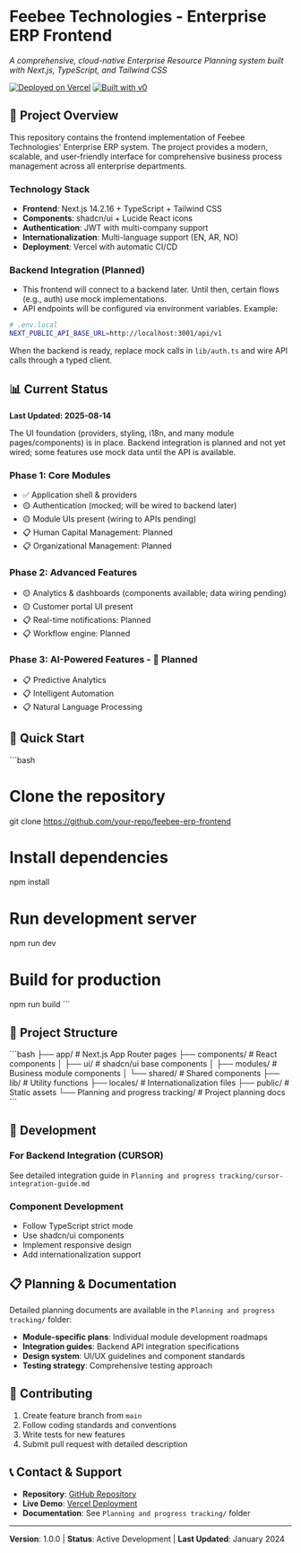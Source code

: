 # Feebee Technologies - Enterprise ERP Frontend

*A comprehensive, cloud-native Enterprise Resource Planning system built with Next.js, TypeScript, and Tailwind CSS*

[![Deployed on Vercel](https://img.shields.io/badge/Deployed%20on-Vercel-black?style=for-the-badge&logo=vercel)](https://vercel.com/orwahs-projects/v0-enterprise-erp-frontend)
[![Built with v0](https://img.shields.io/badge/Built%20with-v0.dev-black?style=for-the-badge)](https://v0.dev/chat/projects/pEMRAVIM7c0)

## 🎯 Project Overview

This repository contains the frontend implementation of Feebee Technologies' Enterprise ERP system. The project provides a modern, scalable, and user-friendly interface for comprehensive business process management across all enterprise departments.

### **Technology Stack**
- **Frontend**: Next.js 14.2.16 + TypeScript + Tailwind CSS
- **Components**: shadcn/ui + Lucide React icons
- **Authentication**: JWT with multi-company support
- **Internationalization**: Multi-language support (EN, AR, NO)
- **Deployment**: Vercel with automatic CI/CD

### **Backend Integration (Planned)**
- This frontend will connect to a backend later. Until then, certain flows (e.g., auth) use mock implementations.
- API endpoints will be configured via environment variables. Example:

```bash
# .env.local
NEXT_PUBLIC_API_BASE_URL=http://localhost:3001/api/v1
```

When the backend is ready, replace mock calls in `lib/auth.ts` and wire API calls through a typed client.

## 📊 Current Status

**Last Updated: 2025-08-14**

The UI foundation (providers, styling, i18n, and many module pages/components) is in place. Backend integration is planned and not yet wired; some features use mock data until the API is available.

### **Phase 1: Core Modules**
- ✅ Application shell & providers
- 🟡 Authentication (mocked; will be wired to backend later)
- 🟡 Module UIs present (wiring to APIs pending)
- 📋 Human Capital Management: Planned
- 📋 Organizational Management: Planned

### **Phase 2: Advanced Features**
- 🟡 Analytics & dashboards (components available; data wiring pending)
- 🟡 Customer portal UI present
- 📋 Real-time notifications: Planned
- 📋 Workflow engine: Planned

### **Phase 3: AI-Powered Features** - 🔴 Planned
- 📋 Predictive Analytics
- 📋 Intelligent Automation
- 📋 Natural Language Processing

## 🚀 Quick Start

\`\`\`bash
# Clone the repository
git clone https://github.com/your-repo/feebee-erp-frontend

# Install dependencies
npm install

# Run development server
npm run dev

# Build for production
npm run build
\`\`\`

## 📁 Project Structure

\`\`\`bash
├── app/                    # Next.js App Router pages
├── components/             # React components
│   ├── ui/                # shadcn/ui base components
│   ├── modules/           # Business module components
│   └── shared/            # Shared components
├── lib/                   # Utility functions
├── locales/               # Internationalization files
├── public/                # Static assets
└── Planning and progress tracking/  # Project planning docs
\`\`\`

## 🔧 Development

### **For Backend Integration (CURSOR)**
See detailed integration guide in `Planning and progress tracking/cursor-integration-guide.md`

### **Component Development**
- Follow TypeScript strict mode
- Use shadcn/ui components
- Implement responsive design
- Add internationalization support

## 📋 Planning & Documentation

Detailed planning documents are available in the `Planning and progress tracking/` folder:

- **Module-specific plans**: Individual module development roadmaps
- **Integration guides**: Backend API integration specifications
- **Design system**: UI/UX guidelines and component standards
- **Testing strategy**: Comprehensive testing approach

## 🤝 Contributing

1. Create feature branch from `main`
2. Follow coding standards and conventions
3. Write tests for new features
4. Submit pull request with detailed description

## 📞 Contact & Support

- **Repository**: [GitHub Repository](https://github.com/your-repo)
- **Live Demo**: [Vercel Deployment](https://your-domain.vercel.app)
- **Documentation**: See `Planning and progress tracking/` folder

---

**Version**: 1.0.0 | **Status**: Active Development | **Last Updated**: January 2024

